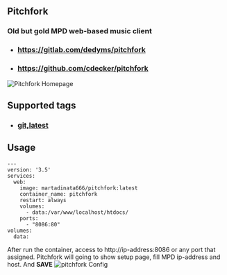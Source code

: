 ## Pitchfork 
### Old but gold MPD web-based music client

* ### https://gitlab.com/dedyms/pitchfork
* ### https://github.com/cdecker/pitchfork
![Pitchfork Homepage](https://i.imgur.com/AlBtjfi.png)

## Supported tags
* ### [git,latest](https://gitlab.com/dedyms/pitchfork/-/blob/master/Dockerfile)

## Usage
```
---
version: '3.5'
services:
  web:
    image: martadinata666/pitchfork:latest
    container_name: pitchfork
    restart: always
    volumes:
      - data:/var/www/localhost/htdocs/
    ports:
      - "8086:80"
volumes:
  data:
```
After run the container, access to http://ip-address:8086 or any port that assigned. 
Pitchfork will going to show setup page, fill MPD ip-address and host. And **SAVE**
![pitchfork Config](https://i.imgur.com/P00pMag.png)
